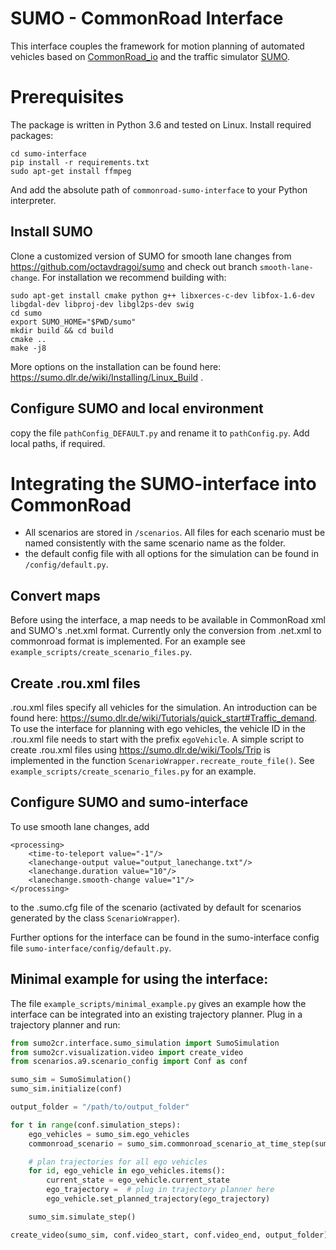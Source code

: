 # SUMO - CommonRoad Interface

This interface couples the framework for motion planning of automated vehicles based on [CommonRoad_io](https://pypi.org/project/commonroad-io/) and the traffic simulator [SUMO](https://sumo.dlr.de).

# Prerequisites
The package is written in Python 3.6 and tested on Linux.
Install required packages:
```console
cd sumo-interface
pip install -r requirements.txt
sudo apt-get install ffmpeg
```

And add the absolute path of `commonroad-sumo-interface` to your Python interpreter.

## Install SUMO

Clone a customized version of SUMO for smooth lane changes from https://github.com/octavdragoi/sumo and check out branch `smooth-lane-change`.
For installation we recommend building with:
```
sudo apt-get install cmake python g++ libxerces-c-dev libfox-1.6-dev libgdal-dev libproj-dev libgl2ps-dev swig
cd sumo
export SUMO_HOME="$PWD/sumo"
mkdir build && cd build
cmake ..
make -j8
```
More options on the installation can be found here: https://sumo.dlr.de/wiki/Installing/Linux_Build .

## Configure SUMO and local environment
copy the file `pathConfig_DEFAULT.py` and rename it to `pathConfig.py`. Add local paths, if required.

# Integrating the SUMO-interface into CommonRoad
- All scenarios are stored in `/scenarios`. All files for each scenario must be named consistently with the same scenario name as the folder.
- the default config file with all options for the simulation can be found in `/config/default.py`.

## Convert maps
Before using the interface, a map needs to be available in CommonRoad xml and SUMO's .net.xml format. Currently only the conversion from .net.xml to commonroad format is implemented. For an example see `example_scripts/create_scenario_files.py`.

## Create .rou.xml files
.rou.xml files specify all vehicles for the simulation. An introduction can be found here: https://sumo.dlr.de/wiki/Tutorials/quick_start#Traffic_demand.
To use the interface for planning with ego vehicles, the vehicle ID in the .rou.xml file needs to start with the prefix `egoVehicle`.
A simple script to create .rou.xml files using https://sumo.dlr.de/wiki/Tools/Trip is implemented in the function
`ScenarioWrapper.recreate_route_file()`. See `example_scripts/create_scenario_files.py` for an example.

## Configure SUMO and sumo-interface
To use smooth lane changes, add
~~~~
<processing>
	<time-to-teleport value="-1"/>
	<lanechange-output value="output_lanechange.txt"/>
	<lanechange.duration value="10"/>
	<lanechange.smooth-change value="1"/>
</processing>
~~~~
to the .sumo.cfg file of the scenario (activated by default for scenarios generated by the class `ScenarioWrapper`).

Further options for the interface can be found in the sumo-interface config file `sumo-interface/config/default.py`.

## Minimal example for using the interface:
The file `example_scripts/minimal_example.py` gives an example how the interface can be integrated into an existing trajectory planner.
Plug in a trajectory planner and run:
```python
from sumo2cr.interface.sumo_simulation import SumoSimulation
from sumo2cr.visualization.video import create_video
from scenarios.a9.scenario_config import Conf as conf

sumo_sim = SumoSimulation()
sumo_sim.initialize(conf)

output_folder = "/path/to/output_folder"

for t in range(conf.simulation_steps):
    ego_vehicles = sumo_sim.ego_vehicles
    commonroad_scenario = sumo_sim.commonroad_scenario_at_time_step(sumo_sim.current_time_step)

    # plan trajectories for all ego vehicles
    for id, ego_vehicle in ego_vehicles.items():
        current_state = ego_vehicle.current_state
        ego_trajectory =  # plug in trajectory planner here
        ego_vehicle.set_planned_trajectory(ego_trajectory)

    sumo_sim.simulate_step()

create_video(sumo_sim, conf.video_start, conf.video_end, output_folder)
```
